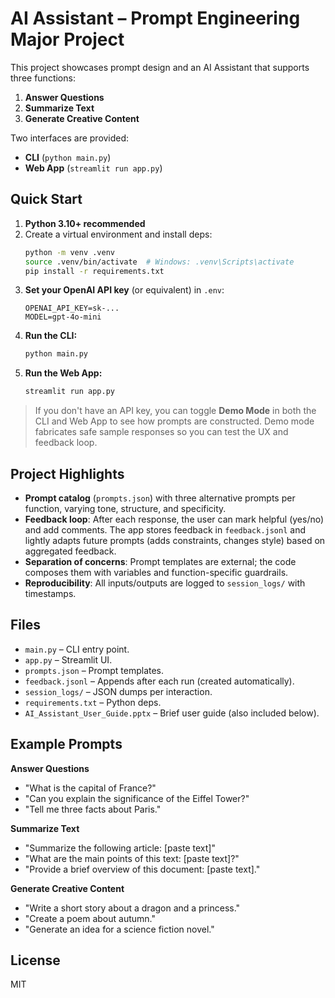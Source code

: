 # AI Assistant – Prompt Engineering Major Project

This project showcases prompt design and an AI Assistant that supports three functions:
1. **Answer Questions**
2. **Summarize Text**
3. **Generate Creative Content**

Two interfaces are provided:
- **CLI** (`python main.py`)
- **Web App** (`streamlit run app.py`)

## Quick Start

1. **Python 3.10+ recommended**
2. Create a virtual environment and install deps:
   ```bash
   python -m venv .venv
   source .venv/bin/activate  # Windows: .venv\Scripts\activate
   pip install -r requirements.txt
   ```
3. **Set your OpenAI API key** (or equivalent) in `.env`:
   ```
   OPENAI_API_KEY=sk-...
   MODEL=gpt-4o-mini
   ```
4. **Run the CLI:**
   ```bash
   python main.py
   ```
5. **Run the Web App:**
   ```bash
   streamlit run app.py
   ```

> If you don't have an API key, you can toggle **Demo Mode** in both the CLI and Web App to see how prompts are constructed. Demo mode fabricates safe sample responses so you can test the UX and feedback loop.

## Project Highlights

- **Prompt catalog** (`prompts.json`) with three alternative prompts per function, varying tone, structure, and specificity.
- **Feedback loop**: After each response, the user can mark helpful (yes/no) and add comments. The app stores feedback in `feedback.jsonl` and lightly adapts future prompts (adds constraints, changes style) based on aggregated feedback.
- **Separation of concerns**: Prompt templates are external; the code composes them with variables and function-specific guardrails.
- **Reproducibility**: All inputs/outputs are logged to `session_logs/` with timestamps.

## Files
- `main.py` – CLI entry point.
- `app.py` – Streamlit UI.
- `prompts.json` – Prompt templates.
- `feedback.jsonl` – Appends after each run (created automatically).
- `session_logs/` – JSON dumps per interaction.
- `requirements.txt` – Python deps.
- `AI_Assistant_User_Guide.pptx` – Brief user guide (also included below).

## Example Prompts

**Answer Questions**
- "What is the capital of France?"
- "Can you explain the significance of the Eiffel Tower?"
- "Tell me three facts about Paris."

**Summarize Text**
- "Summarize the following article: [paste text]"
- "What are the main points of this text: [paste text]?"
- "Provide a brief overview of this document: [paste text]."

**Generate Creative Content**
- "Write a short story about a dragon and a princess."
- "Create a poem about autumn."
- "Generate an idea for a science fiction novel."

## License
MIT